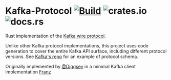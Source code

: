 # Kafka-Protocol [![Build](https://github.com/tychedelia/kafka-protocol-rs/actions/workflows/build-and-test.yml/badge.svg)](https://github.com/0x1991babe/kafka-protocol-rs/actions/workflows/build-and-test.yml) ![crates.io](https://img.shields.io/crates/v/kafka-protocol.svg) ![docs.rs](https://img.shields.io/docsrs/kafka-protocol)

Rust implementation of the [Kafka wire protocol](https://kafka.apache.org/protocol.html).

Unlike other Kafka protocol implementations, this project uses code generation to cover the entire Kafka API surface, 
including different protocol versions. See [Kafka's repo](https://github.com/apache/kafka/blob/trunk/clients/src/main/resources/common/message)
for an example of protocol schema.


Originally implemented by
[@Diggsey](https://github.com/Diggsey) in a minimal Kafka client implementation [Franz](https://github.com/Diggsey/franz)